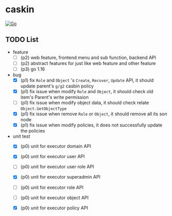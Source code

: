 # caskin

[![Go](https://github.com/AWaterColorPen/caskin/actions/workflows/go.yml/badge.svg?branch=main)](https://github.com/AWaterColorPen/caskin/actions/workflows/go.yml)


## TODO List

- feature
  - [ ] (p2) web feature, frontend menu and sub function, backend API
  - [ ] (p2) abstract features for just like web feature and other feature
  - [ ] (p3) go 1.16
- bug
  - [x] (p1) fix `Role` and `Object` 's `Create`, `Recover`, `Update` API, it should update parent's `g/g2` casbin policy
  - [x] (p1) fix issue when modify `Role` and `Object`, it should check old item's Parent's write permission
  - [ ] (p1) fix issue when modify object data, it should check relate `Object.GetObjectType`
  - [x] (p1) fix issue when remove `Role` or `Object`, it should remove all its son node
  - [x] (p1) fix issue when modify policies, it does not successfully update the policies
- unit test
  - [x] (p0) unit for executor domain API
  - [x] (p0) unit for executor user API
  - [ ] (p0) unit for executor user role API
  - [x] (p0) unit for executor superadmin API
  - [ ] (p0) unit for executor role API
  - [ ] (p0) unit for executor object API
  - [x] (p0) unit for executor policy API
  